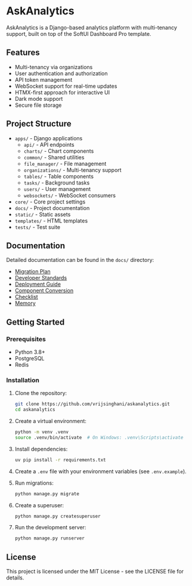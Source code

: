 # AskAnalytics

AskAnalytics is a Django-based analytics platform with multi-tenancy support, built on top of the SoftUI Dashboard Pro template.

## Features

- Multi-tenancy via organizations
- User authentication and authorization
- API token management
- WebSocket support for real-time updates
- HTMX-first approach for interactive UI
- Dark mode support
- Secure file storage

## Project Structure

- `apps/` - Django applications
  - `api/` - API endpoints
  - `charts/` - Chart components
  - `common/` - Shared utilities
  - `file_manager/` - File management
  - `organizations/` - Multi-tenancy support
  - `tables/` - Table components
  - `tasks/` - Background tasks
  - `users/` - User management
  - `websockets/` - WebSocket consumers
- `core/` - Core project settings
- `docs/` - Project documentation
- `static/` - Static assets
- `templates/` - HTML templates
- `tests/` - Test suite

## Documentation

Detailed documentation can be found in the `docs/` directory:

- [Migration Plan](docs/migration-plan.md)
- [Developer Standards](docs/developer-standards.md)
- [Deployment Guide](docs/deployment-guide.md)
- [Component Conversion](docs/component-conversion.md)
- [Checklist](docs/checklist.md)
- [Memory](docs/memory.md)

## Getting Started

### Prerequisites

- Python 3.8+
- PostgreSQL
- Redis

### Installation

1. Clone the repository:
   ```bash
   git clone https://github.com/vrijsinghani/askanalytics.git
   cd askanalytics
   ```

2. Create a virtual environment:
   ```bash
   python -m venv .venv
   source .venv/bin/activate  # On Windows: .venv\Scripts\activate
   ```

3. Install dependencies:
   ```bash
   uv pip install -r requirements.txt
   ```

4. Create a `.env` file with your environment variables (see `.env.example`).

5. Run migrations:
   ```bash
   python manage.py migrate
   ```

6. Create a superuser:
   ```bash
   python manage.py createsuperuser
   ```

7. Run the development server:
   ```bash
   python manage.py runserver
   ```

## License

This project is licensed under the MIT License - see the LICENSE file for details.

